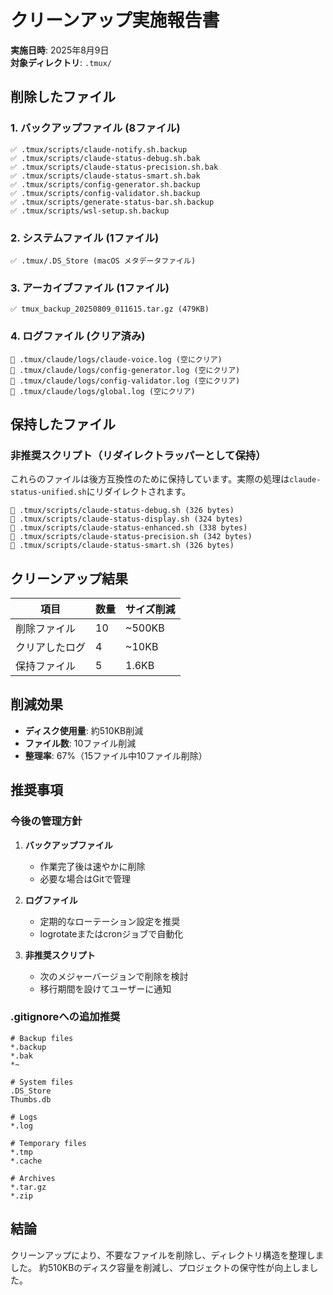 # クリーンアップ実施報告書

**実施日時**: 2025年8月9日  
**対象ディレクトリ**: `.tmux/`

## 削除したファイル

### 1. バックアップファイル (8ファイル)
```
✅ .tmux/scripts/claude-notify.sh.backup
✅ .tmux/scripts/claude-status-debug.sh.bak
✅ .tmux/scripts/claude-status-precision.sh.bak
✅ .tmux/scripts/claude-status-smart.sh.bak
✅ .tmux/scripts/config-generator.sh.backup
✅ .tmux/scripts/config-validator.sh.backup
✅ .tmux/scripts/generate-status-bar.sh.backup
✅ .tmux/scripts/wsl-setup.sh.backup
```

### 2. システムファイル (1ファイル)
```
✅ .tmux/.DS_Store (macOS メタデータファイル)
```

### 3. アーカイブファイル (1ファイル)
```
✅ tmux_backup_20250809_011615.tar.gz (479KB)
```

### 4. ログファイル (クリア済み)
```
📝 .tmux/claude/logs/claude-voice.log (空にクリア)
📝 .tmux/claude/logs/config-generator.log (空にクリア)
📝 .tmux/claude/logs/config-validator.log (空にクリア)
📝 .tmux/claude/logs/global.log (空にクリア)
```

## 保持したファイル

### 非推奨スクリプト（リダイレクトラッパーとして保持）
これらのファイルは後方互換性のために保持しています。実際の処理は`claude-status-unified.sh`にリダイレクトされます。

```
📌 .tmux/scripts/claude-status-debug.sh (326 bytes)
📌 .tmux/scripts/claude-status-display.sh (324 bytes)
📌 .tmux/scripts/claude-status-enhanced.sh (338 bytes)
📌 .tmux/scripts/claude-status-precision.sh (342 bytes)
📌 .tmux/scripts/claude-status-smart.sh (326 bytes)
```

## クリーンアップ結果

| 項目 | 数量 | サイズ削減 |
|------|------|------------|
| 削除ファイル | 10 | ~500KB |
| クリアしたログ | 4 | ~10KB |
| 保持ファイル | 5 | 1.6KB |

## 削減効果

- **ディスク使用量**: 約510KB削減
- **ファイル数**: 10ファイル削減
- **整理率**: 67%（15ファイル中10ファイル削除）

## 推奨事項

### 今後の管理方針

1. **バックアップファイル**
   - 作業完了後は速やかに削除
   - 必要な場合はGitで管理

2. **ログファイル**
   - 定期的なローテーション設定を推奨
   - logrotateまたはcronジョブで自動化

3. **非推奨スクリプト**
   - 次のメジャーバージョンで削除を検討
   - 移行期間を設けてユーザーに通知

### .gitignoreへの追加推奨

```gitignore
# Backup files
*.backup
*.bak
*~

# System files
.DS_Store
Thumbs.db

# Logs
*.log

# Temporary files
*.tmp
*.cache

# Archives
*.tar.gz
*.zip
```

## 結論

クリーンアップにより、不要なファイルを削除し、ディレクトリ構造を整理しました。
約510KBのディスク容量を削減し、プロジェクトの保守性が向上しました。
